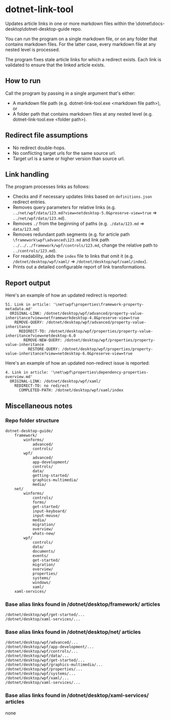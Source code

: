 ﻿# dotnet-link-tool

Updates article links in one or more markdown files within the \dotnet\docs-desktop\dotnet-desktop-guide repo.

You can run the program on a single markdown file, or on any folder that contains markdown files. For the latter case, every markdown file at any nested level is processed.

The program fixes stale article links for which a redirect exists. Each link is validated to ensure that the linked article exists.

## How to run

Call the program by passing in a single argument that's either:

- A markdown file path (e.g. dotnet-link-tool.exe \<markdown file path\>), or
- A folder path that contains markdown files at any nested level (e.g. dotnet-link-tool.exe \<folder path\>).

## Redirect file assumptions

- No redirect double-hops.
- No conflicting target urls for the same source url.
- Target url is a same or higher version than source url.

## Link handling

The program processes links as follows:

- Checks and if necessary updates links based on `definitions.json` redirect entries.
- Removes query parameters for relative links (e.g. `../net/wpf/data/123.md?view=netdesktop-5.0&preserve-view=true` => `../net/wpf/data/123.md`).
- Removes `./` from the beginning of paths (e.g. `./data/123.md` => `data/123.md`)
- Removes redundant path segments (e.g. for article path `\framework\wpf\advanced\123.md` and link path `../../../framework/wpf/controls/123.md`, change the relative path to `../controls/123.md`).
- For readability, adds the `index` file to links that omit it (e.g. `/dotnet/desktop/wpf/xaml/` => `/dotnet/desktop/wpf/xaml/index`).
- Prints out a detailed configurable report of link transformations.

## Report output

Here's an example of how an updated redirect is reported:

```
51. Link in article: '\net\wpf\properties\framework-property-metadata.md'
  ORIGINAL-LINK: /dotnet/desktop/wpf/advanced/property-value-inheritance?view=netframeworkdesktop-4.8&preserve-view=true
    REMOVE-QUERY: /dotnet/desktop/wpf/advanced/property-value-inheritance
      REDIRECT-TO: /dotnet/desktop/wpf/properties/property-value-inheritance?view=netdesktop-6.0
        REMOVE-NEW-QUERY: /dotnet/desktop/wpf/properties/property-value-inheritance
          RESTORE-QUERY: /dotnet/desktop/wpf/properties/property-value-inheritance?view=netdesktop-6.0&preserve-view=true
```

Here's an example of how an updated non-redirect issue is reported:

```
4. Link in article: '\net\wpf\properties\dependency-properties-overview.md'
  ORIGINAL-LINK: /dotnet/desktop/wpf/xaml/
    REDIRECT-TO: no redirect
      COMPLETED-PATH: /dotnet/desktop/wpf/xaml/index
```

## Miscellaneous notes

### Repo folder structure

```
dotnet-desktop-guide/
    framework/
        winforms/
            advanced/
            controls/
        wpf/
            advanced/
            app-development/
            controls/
            data/
            getting-started/
            graphics-multimedia/
            media/
    net/
        winforms/
            controls/
            forms/
            get-started/
            input-keyboard/
            input-mouse/
            media/
            migration/
            overview/
            whats-new/
        wpf/
            controls/
            data/
            documents/
            events/
            get-started/
            migration/
            overview/
            properties/
            systems/
            windows/
            xaml/
    xaml-services/
```

### Base alias links found in /dotnet/desktop/framework/ articles

```
/dotnet/desktop/wpf/get-started/...
/dotnet/desktop/xaml-services/...
```

### Base alias links found in /dotnet/desktop/net/ articles

```
/dotnet/desktop/wpf/advanced/...
/dotnet/desktop/wpf/app-development/...
/dotnet/desktop/wpf/controls/...
/dotnet/desktop/wpf/data/...
/dotnet/desktop/wpf/get-started/...
/dotnet/desktop/wpf/graphics-multimedia/...
/dotnet/desktop/wpf/properties/...
/dotnet/desktop/wpf/systems/...
/dotnet/desktop/wpf/xaml/...
/dotnet/desktop/xaml-services/...
```

### Base alias links found in /dotnet/desktop/xaml-services/ articles

none
